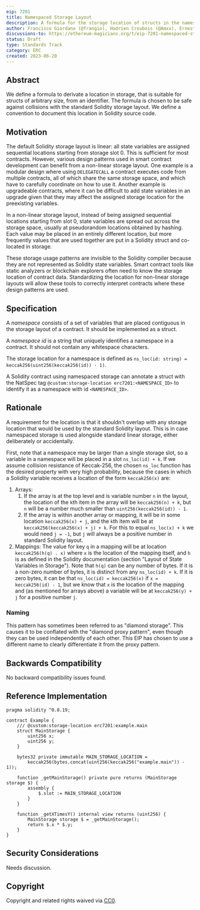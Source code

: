 ```yaml
---
eip: 7201
title: Namespaced Storage Layout
description: A formula for the storage location of structs in the namespaced storage pattern.
author: Francisco Giordano (@frangio), Hadrien Croubois (@Amxx), Ernesto García (@ernestognw), Eric Lau (@ericglau)
discussions-to: https://ethereum-magicians.org/t/eip-7201-namespaced-storage-layout/14796
status: Draft
type: Standards Track
category: ERC
created: 2023-06-20
---
```


## Abstract

We define a formula to derivate a location in storage, that is suitable for structs of arbitrary size, from an identifier. The formula is chosen to be safe against collisions with the standard Solidity storage layout. We define a convention to document this location in Solidity source code.

## Motivation

The default Solidity storage layout is linear: all state variables are assigned sequential locations starting from storage slot 0. This is sufficient for most contracts. However, various design patterns used in smart contract development can benefit from a non-linear storage layout. One example is a modular design where using `DELEGATECALL` a contract executes code from multiple contracts, all of which share the same storage space, and which have to carefully coordinate on how to use it. Another example is upgradeable contracts, where it can be difficult to add state variables in an upgrade given that they may affect the assigned storage location for the preexisting variables.

In a non-linear storage layout, instead of being assigned sequential locations starting from slot 0, state variables are spread out across the storage space, usually at pseudorandom locations obtained by hashing. Each value may be placed in an entirely different location, but more frequently values that are used together are put in a Solidity struct and co-located in storage.

These storage usage patterns are invisible to the Solidity compiler because they are not represented as Solidity state variables. Smart contract tools like static analyzers or blockchain explorers often need to know the storage location of contract data. Standardizing the location for non-linear storage layouts will allow these tools to correctly interpret contracts where these design patterns are used.

## Specification

A _namespace_ consists of a set of variables that are placed contiguous in the storage layout of a contract. It should be implemented as a struct.

A _namespace id_ is a string that uniquely identifies a namespace in a contract. It should not contain any whitespace characters.

The storage location for a namespace is defined as `ns_loc(id: string) = keccak256(uint256(keccak256(id)) - 1)`.

A Solidity contract using namespaced storage can annotate a struct with the NatSpec tag `@custom:storage-location erc7201:<NAMESPACE_ID>` to identify it as a namespace with id `<NAMESPACE_ID>`.

## Rationale

A requirement for the location is that it shouldn't overlap with any storage location that would be used by the standard Solidity layout. This is in case namespaced storage is used alongside standard linear storage, either deliberately or accidentally.

First, note that a namespace may be larger than a single storage slot, so a variable in a namespace will be placed in a slot `ns_loc(id) + k`. If we assume collision resistance of Keccak-256, the chosen `ns_loc` function has the desired property with very high probability, because the cases in which a Solidity variable receives a location of the form `keccak256(x)` are:

1. Arrays:
    1. If the array is at the top level and is variable number `n` in the layout, the location of the `k`th item in the array will be `keccak256(n) + k`, but `n` will be a number much smaller than `uint256(keccak256(id)) - 1`.
    2. If the array is within another array or mapping, it will be in some location `keccak256(x) + j`, and the `k`th item will be at `keccak256(keccak256(x) + j) + k`. For this to equal `ns_loc(x) + k` we would need `j = -1`, but `j` will always be a positive number in standard Solidity layout.
2. Mappings: The value for key `q` in a mapping will be at location `keccak256(h(q) . x)` where `x` is the location of the mapping itself, and `h` is as defined in the Solidity documentation (section "Layout of State Variables in Storage"). Note that `h(q)` can be any number of bytes. If it is a non-zero number of bytes, it is distinct from any `ns_loc(id) + k`. If it is zero bytes, it can be that `ns_loc(id) = keccak256(x)` if `x = keccak256(id) - 1`, but we know that `x` is the location of the mapping and (as mentioned for arrays above) a variable will be at `keccak256(y) + j` for a positive number `j`.

### Naming

This pattern has sometimes been referred to as "diamond storage". This causes it to be conflated with the "diamond proxy pattern", even though they can be used independently of each other. This EIP has chosen to use a different name to clearly differentiate it from the proxy pattern.

## Backwards Compatibility

No backward compatibility issues found.

## Reference Implementation

```solidity
pragma solidity ^0.8.19;

contract Example {
    /// @custom:storage-location erc7201:example.main
    struct MainStorage {
        uint256 x;
        uint256 y;
    }

    bytes32 private immutable MAIN_STORAGE_LOCATION =
        keccak256(bytes.concat(uint256(keccak256("example.main")) - 1));

    function _getMainStorage() private pure returns (MainStorage storage $) {
        assembly {
            $.slot := MAIN_STORAGE_LOCATION
        }
    }

    function _getXTimesY() internal view returns (uint256) {
        MainStorage storage $ = _getMainStorage();
        return $.x * $.y;
    }
}
```


## Security Considerations

Needs discussion.

## Copyright

Copyright and related rights waived via [CC0](../LICENSE.md).
